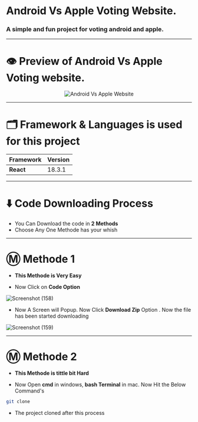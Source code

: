 # Android Vs Apple Voting Website.
### A simple and fun project for voting android and apple.

---
# 👁️ Preview of Android Vs Apple Voting website.

<div align='center'>
  
![Android Vs Apple Website](https://github.com/user-attachments/assets/4aba9e62-fce3-4f2b-9cbd-9e91e9baf4e0)

</div>

---

# 🗂️ Framework & Languages is used for this project

| Framework  | Version |
| ------------- | ------------- |
| **React**  | 18.3.1  |

---

# ⬇️ Code Downloading Process

* You Can Download the code in **2 Methods**
* Choose Any One Methode has your whish
  
---

# Ⓜ️ Methode 1

* **This Methode is Very Easy**

* Now Click on __Code Option__

![Screenshot (158)](https://user-images.githubusercontent.com/66934377/164152919-f2854829-535d-4227-9c2f-031f8051f6ac.png)

* Now A Screen will Popup. Now Click **Download Zip** Option . Now the file has been started downloading 

![Screenshot (159)](https://user-images.githubusercontent.com/66934377/164153128-b64e85a2-e40c-4457-9835-a749ac79acd6.png)

---

# Ⓜ️ Methode 2

* **This Methode is tittle bit Hard**

* Now Open **cmd** in windows, **bash Terminal** in mac. Now Hit the Below Command's

```bash
git clone 
```

* The project cloned after this process
